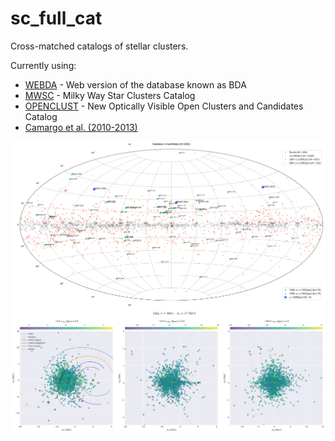 # sc_full_cat

Cross-matched catalogs of stellar clusters.

Currently using:

* [WEBDA][1] - Web version of the database known as BDA
* [MWSC][2] - Milky Way Star Clusters Catalog
* [OPENCLUST][3] - New Optically Visible Open Clusters and Candidates Catalog
* [Camargo et al. (2010-2013)][4]

![Alt text](crossMdata.png?raw=true)

[1]: http://www.univie.ac.at/webda/
[2]: https://heasarc.gsfc.nasa.gov/W3Browse/all/mwsc.html
[3]: https://heasarc.gsfc.nasa.gov/W3Browse/all/openclust.html
[4]: http://vizier.u-strasbg.fr/viz-bin/VizieR?-source=J%2FMNRAS%2F432%2F3349
